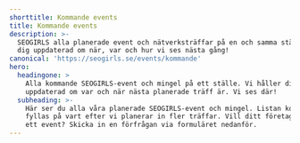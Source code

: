 ```yaml
---
shorttitle: Kommande events
title: Kommande events
description: >-
  SEOGIRLS alla planerade event och nätverksträffar på en och samma ställe. Håll
  dig uppdaterad om när, var och hur vi ses nästa gång!
canonical: 'https://seogirls.se/events/kommande'
hero:
  headingone: >
    Alla kommande SEOGIRLS-event och mingel på ett ställe. Vi håller dig
    uppdaterad om var och när nästa planerade träff är. Vi ses där! 
  subheading: >-
    Här ser du alla våra planerade SEOGIRLS-event och mingel. Listan kommer
    fyllas på vart efter vi planerar in fler träffar. Vill ditt företag hosta
    ett event? Skicka in en förfrågan via formuläret nedanför.
---
```


